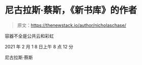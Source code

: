 # 尼古拉斯·蔡斯，《新书库》的作者

> 原文：<https://thenewstack.io/author/nicholaschase/>

容器不全是公共云和彩虹

2021 年 2 月 1 8 日上午 8 点 12 分

尼古拉斯·蔡斯